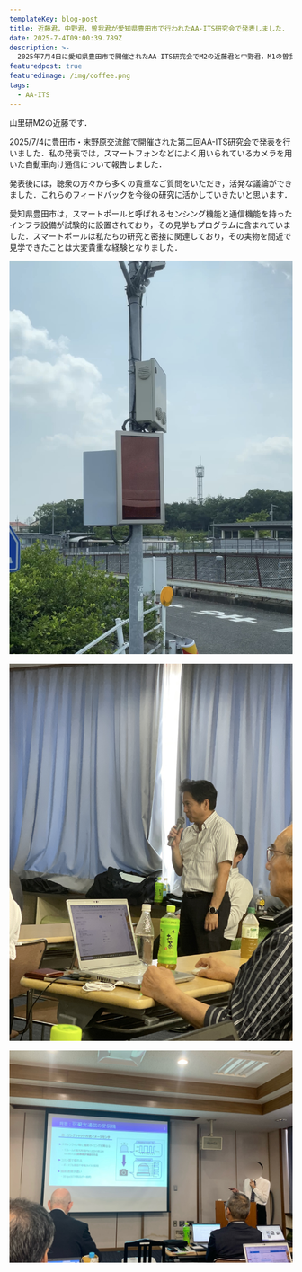 ```yaml
---
templateKey: blog-post
title: 近藤君，中野君，曽我君が愛知県豊田市で行われたAA-ITS研究会で発表しました．
date: 2025-7-4T09:00:39.789Z
description: >-
  2025年7月4日に愛知県豊田市で開催されたAA-ITS研究会でM2の近藤君と中野君，M1の曽我君が発表を行いました．
featuredpost: true
featuredimage: /img/coffee.png
tags:
  - AA-ITS
---
```

山里研M2の近藤です．

2025/7/4に豊田市・末野原交流館で開催された第二回AA-ITS研究会で発表を行いました．私の発表では，スマートフォンなどによく用いられているカメラを用いた自動車向け通信について報告しました．

発表後には，聴衆の方々から多くの貴重なご質問をいただき，活発な議論ができました．これらのフィードバックを今後の研究に活かしていきたいと思います．

愛知県豊田市は，スマートポールと呼ばれるセンシング機能と通信機能を持ったインフラ設備が試験的に設置されており，その見学もプログラムに含まれていました．スマートポールは私たちの研究と密接に関連しており，その実物を間近で見学できたことは大変貴重な経験となりました．


![IEICE](./20250704-AAITS-0.png)

![AA-ITS](./20250704-AAITS-1.png)

![研究会](./20250704-AAITS-2.png)
